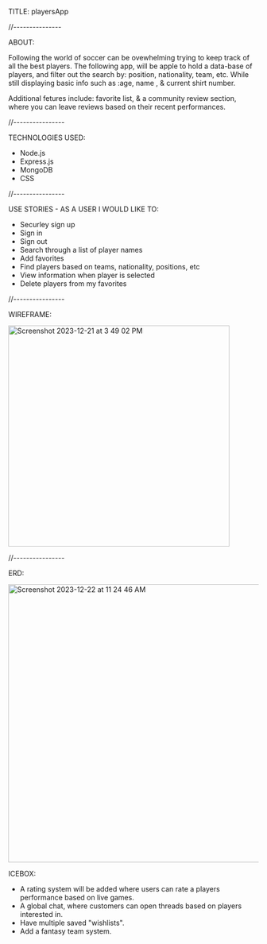 TITLE: playersApp

//---------------

ABOUT: 

Following the world of soccer can be ovewhelming trying to keep track of all the best players. The following app, will be apple to hold a data-base of players, and filter out the search by: position, nationality, team, etc. While still displaying basic info such as :age, name , & current shirt number.

Additional fetures include: favorite list, & a community review section, where you can leave reviews based on their recent performances.

//----------------

TECHNOLOGIES USED: 

- Node.js 
- Express.js 
- MongoDB
- CSS

//----------------

USE STORIES - AS A USER I WOULD LIKE TO: 

- Securley sign up 
- Sign in 
- Sign out 
- Search through a list of player names 
- Add favorites 
- Find players based on teams, nationality, positions, etc 
- View information when player is selected
- Delete players from my favorites

//----------------

WIREFRAME:

<img width="445" alt="Screenshot 2023-12-21 at 3 49 02 PM" src="https://github.com/juancruza46/playersApp/assets/150645094/91c2ab43-deea-495e-b30d-2257ad68e06a">

//----------------

ERD:

<img width="560" alt="Screenshot 2023-12-22 at 11 24 46 AM" src="https://github.com/juancruza46/playersApp/assets/150645094/2a16906e-3066-4aed-8760-3589565dfa26">

ICEBOX:

- A rating system will be added where users can rate a players performance based on live games.
- A global chat, where customers can open threads based on players interested in.
- Have multiple saved "wishlists".
- Add a fantasy team system.



